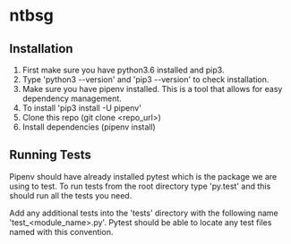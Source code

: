 # ntbsg

## Installation
1. First make sure you have python3.6 installed and pip3.
2. Type 'python3 --version' and 'pip3 --version' to check installation.
3. Make sure you have pipenv installed. This is a tool that allows for easy dependency management.
4. To install 'pip3 install -U pipenv'
5. Clone this repo (git clone <repo_url>)
6. Install dependencies (pipenv install)

## Running Tests
Pipenv should have already installed pytest which is the package we are using to test. To run tests from the root directory 
type 'py.test' and this should run all the tests you need.

Add any additional tests into the 'tests' directory with the following name 'test_<module_name>.py'. Pytest should be able to 
locate any test files named with this convention.

